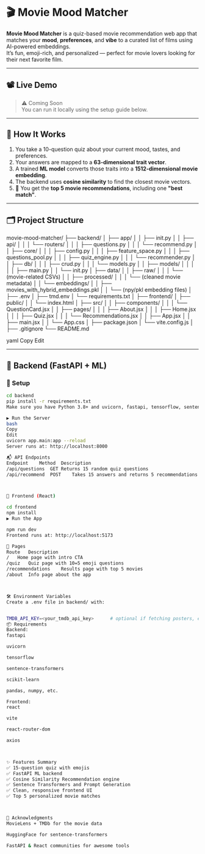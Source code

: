 # 🎬 Movie Mood Matcher

**Movie Mood Matcher** is a quiz-based movie recommendation web app that matches your **mood**, **preferences**, and **vibe** to a curated list of films using AI-powered embeddings.  
It’s fun, emoji-rich, and personalized — perfect for movie lovers looking for their next favorite film.

---

## 📽️ Live Demo

> ⚠️ Coming Soon  
> You can run it locally using the setup guide below.

---

## 🧠 How It Works

1. You take a 10-question quiz about your current mood, tastes, and preferences.
2. Your answers are mapped to a **63-dimensional trait vector**.
3. A trained **ML model** converts those traits into a **1512-dimensional movie embedding**.
4. The backend uses **cosine similarity** to find the closest movie vectors.
5. 🎉 You get the **top 5 movie recommendations**, including one **"best match"**.

---

## 🗂️ Project Structure

movie-mood-matcher/
├── backend/
│ ├── app/
│ │ ├── init.py
│ │ ├── api/
│ │ │ └── routers/
│ │ │ ├── questions.py
│ │ │ └── recommend.py
│ │ ├── core/
│ │ │ ├── config.py
│ │ │ ├── feature_space.py
│ │ │ ├── questions_pool.py
│ │ │ ├── quiz_engine.py
│ │ │ └── recommender.py
│ │ ├── db/
│ │ │ ├── crud.py
│ │ │ └── models.py
│ │ ├── models/
│ │ │ 
│ │ ├── main.py
│ │ └── init.py
│ ├── data/
│ │ ├── raw/
│ │ │ └── (movie-related CSVs)
│ │ ├── processed/
│ │ │ └── (cleaned movie metadata)
│ │ └── embeddings/
│ │ ├── movies_with_hybrid_embeddings.pkl
│ │ └── (npy/pkl embedding files)
│ ├── .env
│ ├── tmd.env
│ └── requirements.txt
│
├── frontend/
│ ├── public/
│ │ └── index.html
│ ├── src/
│ │ ├── components/
│ │ │ └── QuestionCard.jsx
│ │ ├── pages/
│ │ │ ├── About.jsx
│ │ │ ├── Home.jsx
│ │ │ ├── Quiz.jsx
│ │ │ └── Recommendations.jsx
│ │ ├── App.jsx
│ │ ├── main.jsx
│ │ └── App.css
│ ├── package.json
│ └── vite.config.js
│
├── .gitignore
└── README.md

yaml
Copy
Edit

---

## 🧪 Backend (FastAPI + ML)

### 🔧 Setup

```bash
cd backend
pip install -r requirements.txt
Make sure you have Python 3.8+ and uvicorn, fastapi, tensorflow, sentence-transformers, etc.

▶️ Run the Server
bash
Copy
Edit
uvicorn app.main:app --reload
Server runs at: http://localhost:8000

📬 API Endpoints
Endpoint	Method	Description
/api/questions	GET	Returns 15 random quiz questions
/api/recommend	POST	Takes 15 answers and returns 5 recommendations



🎨 Frontend (React)

cd frontend
npm install
▶️ Run the App

npm run dev
Frontend runs at: http://localhost:5173

📌 Pages
Route	Description
/	Home page with intro CTA
/quiz	Quiz page with 10=5 emoji questions
/recommendations	Results page with top 5 movies
/about	Info page about the app



🛠️ Environment Variables
Create a .env file in backend/ with:


TMDB_API_KEY=<your_tmdb_api_key>      # optional if fetching posters, etc.
📦 Requirements
Backend:
fastapi

uvicorn

tensorflow

sentence-transformers

scikit-learn

pandas, numpy, etc.

Frontend:
react

vite

react-router-dom

axios



✨ Features Summary
✅ 15-question quiz with emojis
✅ FastAPI ML backend
✅ Cosine Similarity Recommendation engine
✅ Sentence Transformers and Prompt Generation
✅ Clean, responsive frontend UI
✅ Top 5 personalized movie matches



🙌 Acknowledgments
MovieLens + TMDb for the movie data

HuggingFace for sentence-transformers

FastAPI & React communities for awesome tools